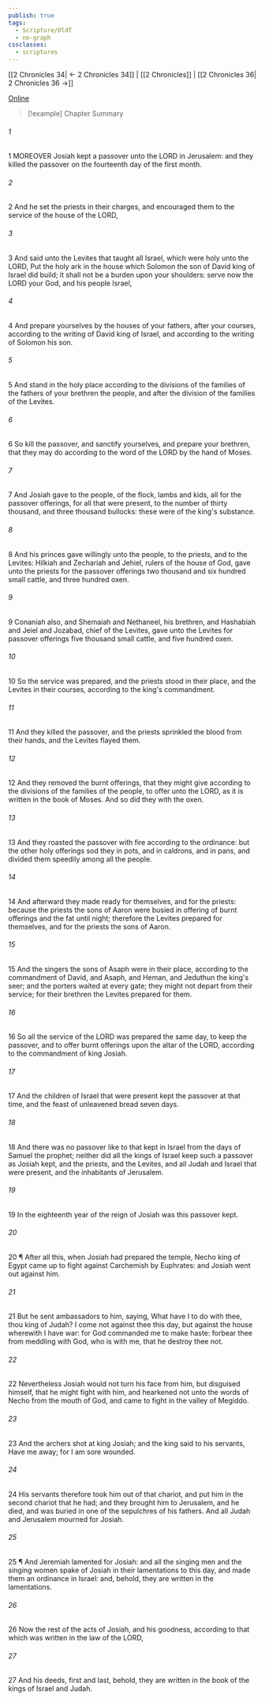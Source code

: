```yaml
---
publish: true
tags:
  - Scripture/OldT
  - no-graph
cssclasses:
  - scriptures
---
```

[[2 Chronicles 34| ← 2 Chronicles 34]] | [[2 Chronicles]] | [[2 Chronicles 36| 2 Chronicles 36 →]]

[Online](https://churchofjesuschrist.org/study/scriptures/ot/2-chr/35?lang=eng)

>[!example] Chapter Summary
>
###### 1
1 MOREOVER Josiah kept a passover unto the LORD in Jerusalem: and they killed the passover on the fourteenth day of the first month.
###### 2
2 And he set the priests in their charges, and encouraged them to the service of the house of the LORD,
###### 3
3 And said unto the Levites that taught all Israel, which were holy unto the LORD, Put the holy ark in the house which Solomon the son of David king of Israel did build; it shall not be a burden upon your shoulders: serve now the LORD your God, and his people Israel,
###### 4
4 And prepare yourselves by the houses of your fathers, after your courses, according to the writing of David king of Israel, and according to the writing of Solomon his son.
###### 5
5 And stand in the holy place according to the divisions of the families of the fathers of your brethren the people, and after the division of the families of the Levites.
###### 6
6 So kill the passover, and sanctify yourselves, and prepare your brethren, that they may do according to the word of the LORD by the hand of Moses.
###### 7
7 And Josiah gave to the people, of the flock, lambs and kids, all for the passover offerings, for all that were present, to the number of thirty thousand, and three thousand bullocks: these were of the king's substance.
###### 8
8 And his princes gave willingly unto the people, to the priests, and to the Levites: Hilkiah and Zechariah and Jehiel, rulers of the house of God, gave unto the priests for the passover offerings two thousand and six hundred small cattle, and three hundred oxen.
###### 9
9 Conaniah also, and Shemaiah and Nethaneel, his brethren, and Hashabiah and Jeiel and Jozabad, chief of the Levites, gave unto the Levites for passover offerings five thousand small cattle, and five hundred oxen.
###### 10
10 So the service was prepared, and the priests stood in their place, and the Levites in their courses, according to the king's commandment.
###### 11
11 And they killed the passover, and the priests sprinkled the blood from their hands, and the Levites flayed them.
###### 12
12 And they removed the burnt offerings, that they might give according to the divisions of the families of the people, to offer unto the LORD, as it is written in the book of Moses.  And so did they with the oxen.
###### 13
13 And they roasted the passover with fire according to the ordinance: but the other holy offerings sod they in pots, and in caldrons, and in pans, and divided them speedily among all the people.
###### 14
14 And afterward they made ready for themselves, and for the priests: because the priests the sons of Aaron were busied in offering of burnt offerings and the fat until night; therefore the Levites prepared for themselves, and for the priests the sons of Aaron.
###### 15
15 And the singers the sons of Asaph were in their place, according to the commandment of David, and Asaph, and Heman, and Jeduthun the king's seer; and the porters waited at every gate; they might not depart from their service; for their brethren the Levites prepared for them.
###### 16
16 So all the service of the LORD was prepared the same day, to keep the passover, and to offer burnt offerings upon the altar of the LORD, according to the commandment of king Josiah.
###### 17
17 And the children of Israel that were present kept the passover at that time, and the feast of unleavened bread seven days.
###### 18
18 And there was no passover like to that kept in Israel from the days of Samuel the prophet; neither did all the kings of Israel keep such a passover as Josiah kept, and the priests, and the Levites, and all Judah and Israel that were present, and the inhabitants of Jerusalem.
###### 19
19 In the eighteenth year of the reign of Josiah was this passover kept.
###### 20
20 ¶ After all this, when Josiah had prepared the temple, Necho king of Egypt came up to fight against Carchemish by Euphrates: and Josiah went out against him.
###### 21
21 But he sent ambassadors to him, saying, What have I to do with thee, thou king of Judah?  I come not against thee this day, but against the house wherewith I have war: for God commanded me to make haste: forbear thee from meddling with God, who is with me, that he destroy thee not.
###### 22
22 Nevertheless Josiah would not turn his face from him, but disguised himself, that he might fight with him, and hearkened not unto the words of Necho from the mouth of God, and came to fight in the valley of Megiddo.
###### 23
23 And the archers shot at king Josiah; and the king said to his servants, Have me away; for I am sore wounded.
###### 24
24 His servants therefore took him out of that chariot, and put him in the second chariot that he had; and they brought him to Jerusalem, and he died, and was buried in one of the sepulchres of his fathers.  And all Judah and Jerusalem mourned for Josiah.
###### 25
25 ¶ And Jeremiah lamented for Josiah: and all the singing men and the singing women spake of Josiah in their lamentations to this day, and made them an ordinance in Israel: and, behold, they are written in the lamentations.
###### 26
26 Now the rest of the acts of Josiah, and his goodness, according to that which was written in the law of the LORD,
###### 27
27 And his deeds, first and last, behold, they are written in the book of the kings of Israel and Judah.



